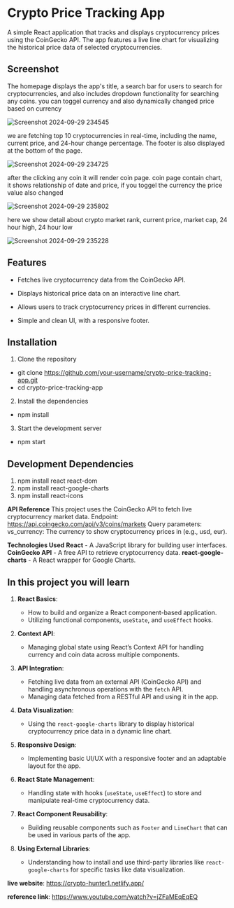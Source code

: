 # Crypto Price Tracking App

A simple React application that tracks and displays cryptocurrency prices using the CoinGecko API. The app features a live line chart for visualizing the historical price data of selected cryptocurrencies.

## Screenshot

The homepage displays the app's title, a search bar for users to search for cryptocurrencies, and also includes dropdown functionality for searching any coins. you can toggel currency and also dynamically changed price based on currency

![Screenshot 2024-09-29 234545](https://github.com/user-attachments/assets/4868efc2-166e-44ea-999c-5ba05bd55fd2)

we are fetching top 10 cryptocurrencies in real-time, including the name, current price, and 24-hour change percentage. 
The footer is also displayed at the bottom of the page.

![Screenshot 2024-09-29 234725](https://github.com/user-attachments/assets/122d2776-9a74-4bb9-a31f-577dbc12eb5f)

after the clicking any coin it will render coin page. coin page contain chart, it shows relationship of date and price, if you toggel the currency the price value also changed

![Screenshot 2024-09-29 235802](https://github.com/user-attachments/assets/f08c973c-dfea-4fd1-93a2-8dab25860bf5)

here we show detail about crypto market rank, current price, market cap, 24 hour high, 24 hour low

![Screenshot 2024-09-29 235228](https://github.com/user-attachments/assets/66524b48-4bfb-40eb-9c05-d206aa094a7b)


## Features
- Fetches live cryptocurrency data from the CoinGecko API.
  
- Displays historical price data on an interactive line chart.
  
- Allows users to track cryptocurrency prices in different currencies.
  
- Simple and clean UI, with a responsive footer.

## Installation
1) Clone the repository
- git clone https://github.com/your-username/crypto-price-tracking-app.git
- cd crypto-price-tracking-app

2) Install the dependencies
- npm install
   
3) Start the development server
- npm start

## Development Dependencies

 1) npm install react react-dom
 2) npm install react-google-charts
 3) npm install react-icons
    
**API Reference**
This project uses the CoinGecko API to fetch live cryptocurrency market data.
Endpoint: https://api.coingecko.com/api/v3/coins/markets
Query parameters: vs_currency: The currency to show cryptocurrency prices in (e.g., usd, eur).

**Technologies Used**
**React** - A JavaScript library for building user interfaces.
**CoinGecko API** - A free API to retrieve cryptocurrency data.
**react-google-charts** - A React wrapper for Google Charts.

## In this project you will learn
1. **React Basics**: 
   - How to build and organize a React component-based application.
   - Utilizing functional components, `useState`, and `useEffect` hooks.
   
2. **Context API**: 
   - Managing global state using React’s Context API for handling currency and coin data across multiple components.

3. **API Integration**: 
   - Fetching live data from an external API (CoinGecko API) and handling asynchronous operations with the `fetch` API.
   - Managing data fetched from a RESTful API and using it in the app.

4. **Data Visualization**: 
   - Using the `react-google-charts` library to display historical cryptocurrency price data in a dynamic line chart.

5. **Responsive Design**: 
   - Implementing basic UI/UX with a responsive footer and an adaptable layout for the app.
   
6. **React State Management**:
   - Handling state with hooks (`useState`, `useEffect`) to store and manipulate real-time cryptocurrency data.
   
7. **React Component Reusability**:
   - Building reusable components such as `Footer` and `LineChart` that can be used in various parts of the app.

8. **Using External Libraries**: 
   - Understanding how to install and use third-party libraries like `react-google-charts` for specific tasks like data visualization.


**live website**: https://crypto-hunter1.netlify.app/

**reference link**: https://www.youtube.com/watch?v=jZFaMEqEqEQ

